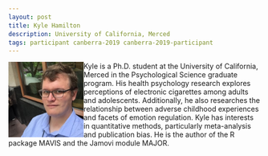 ```yaml
---
layout: post
title: Kyle Hamilton
description: University of California, Merced
tags: participant canberra-2019 canberra-2019-participant
---
```

<img align="left" width="150" height="150" src="/assets/people/Hamilton_Kyle.jpg" alt="Kyle Hamilton"/>Kyle is a Ph.D. student at the University of California, Merced in the Psychological Science graduate program. His health psychology research explores perceptions of electronic cigarettes among adults and adolescents. Additionally, he also researches the relationship between adverse childhood experiences and facets of emotion regulation. Kyle has interests in quantitative methods, particularly meta-analysis and publication bias. He is the author of the R package MAVIS and the Jamovi module MAJOR.  

<a href="http://kylehamilton.com" title="Homepage" target="_blank" rel="noopener">
  <i class="fa fa-home fa-2x" style="color:#4FB3A9"></i>
</a>&nbsp;
<a href="https://twitter.com/kylehamilton" title="Twitter" target="_blank"
rel="noopener">
  <i class="fa fa-twitter fa-2x" style="color:#4FB3A9"></i>
</a>&nbsp;
<a href="https://github.com/kylehamilton" title="GitHub" target="_blank" rel="noopener">
  <i class="fa fa-github fa-2x" style="color:#4FB3A9"></i>
</a>